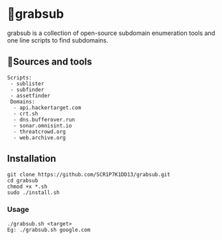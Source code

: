 # 🔎grabsub
grabsub is a collection of open-source subdomain enumeration tools and one line scripts to find subdomains. 

## 🔧Sources and tools 

```
Scripts:
 - sublister
 - subfinder
 - assetfinder
 Domains:
  - api.hackertarget.com
  - crt.sh
  - dns.bufferover.run
  - sonar.omnisint.io
  - threatcrowd.org
  - web.archive.org
```
## Installation
```
git clone https://github.com/SCR1P7K1DD13/grabsub.git
cd grabsub
chmod +x *.sh
sudo ./install.sh
```

### Usage

``` 
./grabsub.sh <target>
Eg: ./grabsub.sh google.com
```

